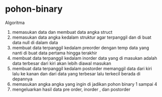 # pohon-binary

Algoritma 
1. memasukan data dan membuat data angka  struct 
2. memasukan data angka kedalam struktur agar terpanggil dan di buat data null di dalam data
3. membuat data terpanggil kedalam preorder dengan temp data yang nanti di buat data pertama hingga terakhir
4. membuat data terpanggil kedalam inorder data  yang di masukan adalah data terbesar dari kiri akan lebih diawal masukan
5. membuat data terpanggil kedalam postorder memanggil data dari kiri lalu ke kanan dan dari data yang terbesar lalu terkecil berada di depannya 
6. memasukan angka angka yang ingin di jadikan pohon binary 1 sampai 4
7. mengeluarkan hasil data pre order, inorder , dan postorder
